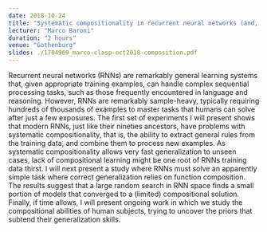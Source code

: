 ```yaml
---
date: 2018-10-24
title: "Systematic compositionality in recurrent neural networks (and, if time allows, humans) (joint work with Brenden Lake, João Loula, Adam Liska, Germán Kruszewski, Tal Linzen)"
lecturer: "Marco Baroni"
duration: "2 hours"
venue: "Gothenburg"
slides: ./1704969_marco-clasp-oct2018-composition.pdf
---
```




Recurrent neural networks (RNNs) are remarkably general learning systems that, given appropriate training examples, can handle complex sequential processing tasks, such as those frequently encountered in language and reasoning. However, RNNs are remarkably sample-heavy, typically requiring hundreds of thousands of examples to master tasks that humans can solve after just a few exposures. The first set of experiments I will present shows that modern RNNs, just like their nineties ancestors, have problems with systematic compositionality, that is, the ability to extract general rules from the training data, and combine them to process new examples. As systematic compositionality allows very fast generalization to unseen cases, lack of compositional learning might be one root of RNNs training data thirst. I will next present a study where RNNs must solve an apparently simple task where correct generalization relies on function composition. The results suggest that a large random search in RNN space finds a small portion of models that converged to a (limited) compositional solution. Finally, if time allows, I will present ongoing work in which we study the compositional abilities of human subjects, trying to uncover the priors that subtend their generalization skills.




